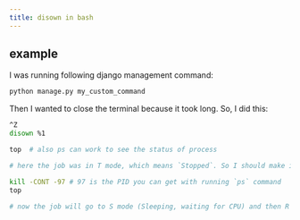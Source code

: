 ```yaml
---
title: disown in bash
---
```


## example

I was running following django management command:

```bash
python manage.py my_custom_command
```

Then I wanted to close the terminal because it took long. So, I did this:

```bash
^Z
disown %1

top  # also ps can work to see the status of process

# here the job was in T mode, which means `Stopped`. So I should make it continue

kill -CONT -97 # 97 is the PID you can get with running `ps` command
top

# now the job will go to S mode (Sleeping, waiting for CPU) and then R mode (Running)
```
